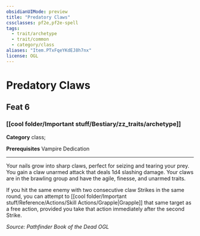```yaml
---
obsidianUIMode: preview
title: "Predatory Claws"
cssclasses: pf2e,pf2e-spell
tags:
  - trait/archetype
  - trait/common
  - category/class
aliases: "Item.PTxFqeYKdEJ8h7nx"
license: OGL
---
```

# Predatory Claws
## Feat 6
### [[cool folder/Important stuff/Bestiary/zz_traits/archetype]]

**Category** class; 



**Prerequisites** Vampire Dedication
* * *
Your nails grow into sharp claws, perfect for seizing and tearing your prey. You gain a claw unarmed attack that deals 1d4 slashing damage. Your claws are in the brawling group and have the agile, finesse, and unarmed traits.

If you hit the same enemy with two consecutive claw Strikes in the same round, you can attempt to [[cool folder/Important stuff/Reference/Actions/Skill Actions/Grapple|Grapple]] that same target as a free action, provided you take that action immediately after the second Strike.

*Source: Pathfinder Book of the Dead*
*OGL*